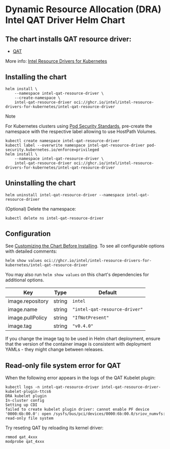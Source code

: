 # Dynamic Resource Allocation (DRA) Intel QAT Driver Helm Chart

## The chart installs QAT resource driver:

- [QAT](https://github.com/intel/intel-resource-drivers-for-kubernetes/tree/main/doc/qat/README.md)

More info: [Intel Resource Drivers for Kubernetes](https://github.com/intel/intel-resource-drivers-for-kubernetes/tree/main)


## Installing the chart

```console
helm install \
    --namespace intel-qat-resource-driver \
    --create-namespace \
    intel-qat-resource-driver oci://ghcr.io/intel/intel-resource-drivers-for-kubernetes/intel-qat-resource-driver
```

> [!NOTE]
> For Kubernetes clusters using [Pod Security Standards](https://kubernetes.io/docs/concepts/security/pod-security-standards/),
> pre-create the namespace with the respective label allowing to use HostPath Volumes.

```console
kubectl create namespace intel-qat-resource-driver
kubectl label --overwrite namespace intel-qat-resource-driver pod-security.kubernetes.io/enforce=privileged
helm install \
    --namespace intel-qat-resource-driver \
    intel-qat-resource-driver oci://ghcr.io/intel/intel-resource-drivers-for-kubernetes/intel-qat-resource-driver
```

## Uninstalling the chart
```console
helm uninstall intel-qat-resource-driver --namespace intel-qat-resource-driver
```
(Optional) Delete the namespace:
```console
kubectl delete ns intel-qat-resource-driver
```

## Configuration
See [Customizing the Chart Before Installing](https://helm.sh/docs/intro/using_helm/#customizing-the-chart-before-installing). To see all configurable options with detailed comments:

```console
helm show values oci://ghcr.io/intel/intel-resource-drivers-for-kubernetes/intel-qat-resource-driver
```

You may also run `helm show values` on this chart's dependencies for additional options.

| Key | Type | Default |
|-----|------|---------|
| image.repository | string | `intel` |
| image.name | string | `"intel-qat-resource-driver"` |
| image.pullPolicy | string | `"IfNotPresent"` |
| image.tag | string | `"v0.4.0"` |

If you change the image tag to be used in Helm chart deployment, ensure that the version of the container image is consistent with deployment YAMLs - they might change between releases.


## Read-only file system error for QAT

When the following error appears in the logs of the QAT Kubelet plugin:
```console
kubectl logs -n intel-qat-resource-driver intel-qat-resource-driver-kubelet-plugin-ttcs6
DRA kubelet plugin
In-cluster config
Setting up CDI
failed to create kubelet plugin driver: cannot enable PF device '0000:6b:00.0': open /sysfs/bus/pci/devices/0000:6b:00.0/sriov_numvfs: read-only file system
```

Try reseting QAT by reloading its kernel driver:
```console
rmmod qat_4xxx
modprobe qat_4xxx
```
